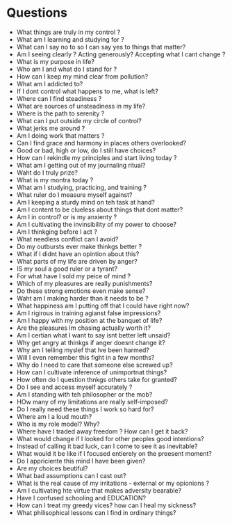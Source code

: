 # Questions
- What things are truly in my control ?
- What am I learning and studying for ?
- What can I say no to so I can say yes to things that matter?
- Am I seeing clearly ? Acting generously? Accepting what I cant change ?
- What is my purpose in life?
- Who am I and what do I stand for ?
- How can I keep my mind clear from pollution?
- What am I addicted to?
- If I dont control what happens to me, what is left?
- Where can I find steadiness ?
- What are sources of unsteadiness in my life?
- Where is the path to serenity ?
- What can I put outside my circle of control?
- What jerks me around ?
- Am I doing work that matters ?
- Can I find grace and harmony in places others overlooked?
- Good or bad, high or low, do I still have choices?
- How can I rekindle my principles and start living today ?
- What am I getting out of my journaling ritual?
- Waht do I truly prize?
- What is my montra today ?
- What am I studying, practicing, and training ?
- What ruler do I measure myself against?
- Am I keeping a sturdy mind on teh task at hand?
- Am I content to be clueless about things that dont matter?
- Am I in control? or is my anxienty ?
- Am I cultivating the invinsibility of my power to choose?
- Am I thinkging before I act ?
- What needless conflict can I avoid?
- Do my outbursts ever make thinkgs better ?
- What if I didnt have an opintion about this?
- What parts of my life are driven by anger?
- IS my soul a good ruler or a tyrant?
- For what have I sold my peice of mind ?
- Which of my pleasures are really punishments?
- Do these strong emotions even make sense?
- Waht am I making harder than it needs to be ?
- What happiness am I putting off that I could have right now?
- Am I rigirous in training agianst false impressions?
- Am I happy with my position at the banquet of life?
- Are the pleasures Im chasing actually worth it?
- Am I certian what I want to say isnt better left unsaid?
- Why get angry at thinkgs if anger doesnt change it?
- Why am I telling myslef that Ive been harmed?
- Will I even remember this fight in a few months?
- Why do I need to care that someone else screwed up?
- How can I cultivate inference of unimportnat things?
- How often do I question thnkgs others take for granted?
- Do I see and access myself accurately ?
- Am I standing with teh philosopher or the mob?
- HOw many of my limitations are really self-imposed?
- Do I really need these things I work so hard for?
- Where am I a loud mouth?
- Who is my role model? Why?
- Where have I traded away freedom ? How can I get it back?
- What would change if I looked for other peoples good intentions?
- Instead of calling it bad luck, can I come to see it as inevitable?
- What would it be like if I focused entierely on the preesent moment?
- Do I appriciente this mind I have been given?
- Are my choices beutiful?
- What bad assumptions can I cast out?
- What is the real cause of my irritations - external or my opionions ?
- Am I cultivating hte virtue that makes adversity bearable?
- Have I confused schooling and EDUCATION?
- How can I treat my greedy vices? how can I heal my sickness?
- What philisophical lessons can I find in ordinary things?
